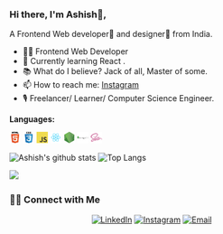 ### Hi there, I'm Ashish👦,
A Frontend Web developer🎯 and designer🌈 from India.

- 👨‍💻 Frontend Web Developer
- 🌱 Currently learning React .
- 📚 What do I believe? Jack of all, Master of some.
- 📫 How to reach me: [Instagram](https://instagram.com/madaansahaab777) 
- 🎙 Freelancer/ Learner/ Computer Science Engineer.

**Languages:**  

<code><img height="20" src="https://raw.githubusercontent.com/github/explore/80688e429a7d4ef2fca1e82350fe8e3517d3494d/topics/html/html.png"></code>
<code><img height="20" src="https://raw.githubusercontent.com/github/explore/80688e429a7d4ef2fca1e82350fe8e3517d3494d/topics/css/css.png"></code>
<code><img height="20" src="https://raw.githubusercontent.com/github/explore/80688e429a7d4ef2fca1e82350fe8e3517d3494d/topics/javascript/javascript.png"></code>
<code><img height="20" src="https://raw.githubusercontent.com/github/explore/80688e429a7d4ef2fca1e82350fe8e3517d3494d/topics/react/react.png"></code>
<code><img height="20" src="https://raw.githubusercontent.com/github/explore/80688e429a7d4ef2fca1e82350fe8e3517d3494d/topics/nodejs/nodejs.png"></code>
<code><img height="20" src="https://raw.githubusercontent.com/github/explore/80688e429a7d4ef2fca1e82350fe8e3517d3494d/topics/mongodb/mongodb.png"></code>
<code><img height="20" src="https://raw.githubusercontent.com/github/explore/80688e429a7d4ef2fca1e82350fe8e3517d3494d/topics/sass/sass.png"></code>

![Ashish's github stats](https://github-readme-stats.vercel.app/api?username=am282000&show_icons=true&hide=["issues"])
![Top Langs](https://github-readme-stats.vercel.app/api/top-langs/?username=am282000&layout=compact)

![](https://komarev.com/ghpvc/?username=am282000)

<h3> 🤝🏻 Connect with Me </h3>

<p align="center">
 <!-- <a href="https://www.adityavsingh.com/"><img alt="Website" src="https://img.shields.io/badge/Website-www.adityavsingh.com-blue?style=flat-square&logo=google-chrome"></a> -->
<a href="https://www.linkedin.com/in/ashish2000/"><img alt="LinkedIn" src="https://img.shields.io/badge/LinkedIn-ashish2000-blue?style=flat-square&logo=linkedin"></a>
<a href="https://www.instagram.com/madaansahaab777/"><img alt="Instagram" src="https://img.shields.io/badge/Instagram-madaansahaab777-blue?style=flat-square&logo=instagram"></a>
<a href="mailto:madaansahaab777@gmail.com"><img alt="Email" src="https://img.shields.io/badge/Email-madaansahaab777@gmail.com-blue?style=flat-square&logo=gmail"></a>
</p>

 
